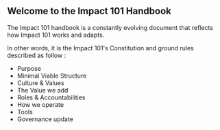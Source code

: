 ## Welcome to the Impact 101 Handbook

The Impact 101 handbook is a constantly evolving document that reflects how Impact 101 works and adapts.

In other words, it is the Impact 101's Constitution and ground rules described as follow :

* Purpose
* Minimal Viable Structure
* Culture & Values
* The Value we add
* Roles & Accountabilities
* How we operate
* Tools
* Governance update



